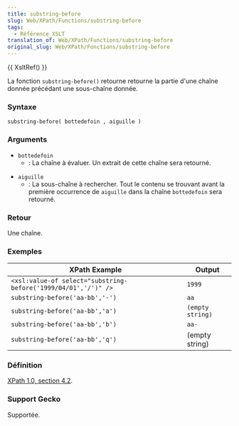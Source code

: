 ```yaml
---
title: substring-before
slug: Web/XPath/Functions/substring-before
tags:
  - Référence_XSLT
translation_of: Web/XPath/Functions/substring-before
original_slug: Web/XPath/Fonctions/substring-before
---
```

{{ XsltRef() }}

La fonction `substring-before()` retourne retourne la partie d'une chaîne donnée précédant une sous-chaîne donnée.

### Syntaxe

    substring-before( bottedefoin , aiguille )

### Arguments

- `bottedefoin`
  - : La chaîne à évaluer. Un extrait de cette chaîne sera retourné.

<!---->

- `aiguille`
  - : La sous-chaîne à rechercher. Tout le contenu se trouvant avant la première occurrence de `aiguille` dans la chaîne `bottedefoin` sera retourné.

### Retour

Une chaîne.

### Exemples

| XPath Example                                                  | Output           |
| -------------------------------------------------------------- | ---------------- |
| `<xsl:value-of select="substring-before('1999/04/01','/')" />` | `1999`           |
| `substring-before('aa-bb','-')`                                | `aa`             |
| `substring-before('aa-bb','a')`                                | `(empty string)` |
| `substring-before('aa-bb','b')`                                | `aa-`            |
| `substring-before('aa-bb','q')`                                | (empty string)   |

### Définition

[XPath 1.0, section 4.2](http://www.w3.org/TR/xpath#function-substring-before).

### Support Gecko

Supportée.
